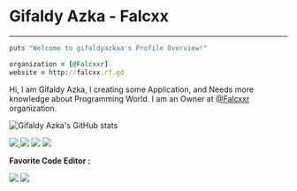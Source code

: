 # Gifaldy Azka - Falcxx
----------
``` ruby
puts "Welcome to gifaldyazkaa's Profile Overview!"

organization = [@Falcxxr]
website = http://falcxx.rf.gd
```
Hi, I am Gifaldy Azka, I creating some Application, and Needs more knowledge about Programming World.
I am an Owner at <a href="https://github.com/Falcxxr">@Falcxxr</a> organization.

![Gifaldy Azka's GitHub stats](https://github-readme-stats.vercel.app/api?username=gifaldyazkaa&show_icons=true&theme=radical)

<p>
<a href="https://github.com/gifaldyazkaa?tab=followers"><img src="https://img.shields.io/badge/Followers-3-blue?style=for-the-badge&logo=GitHub" />
<a href="https://twitter.com/Falcxxr"><img src="https://img.shields.io/badge/Twitter-10-lightgrey?style=for-the-badge&logo=twitter" /></a>
<a href="https://instagram.com/falcxxr"><img src="https://img.shields.io/badge/Instagram-16-orange?style=for-the-badge&logo=instagram" /></a>
<a href="http://falcxx.rf.gd"><img src="https://img.shields.io/badge/Website-falcxx.rf.gd-yellow?style=for-the-badge&logo=website" /></a>
</p>

**Favorite Code Editor :**
<p>
<a href="https://code.visualstudio.com"><img src="https://img.shields.io/badge/Code%20Editor-Visual%20Studio%20Code-blue?style=for-the-badge&logo=visual-studio-code" /></a>
<a href="https://www.sublimetext.com"><img src="https://img.shields.io/badge/Code%20Editor-Sublime%20Text%203-orange?style=for-the-badge&logo=sublime-text" /></a>
</p>


